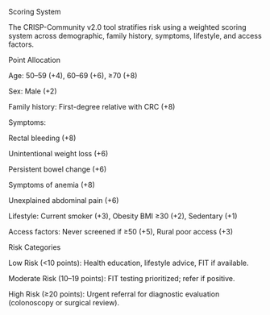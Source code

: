 Scoring System

The CRISP-Community v2.0 tool stratifies risk using a weighted scoring system across demographic, family history, symptoms, lifestyle, and access factors.

Point Allocation

Age: 50–59 (+4), 60–69 (+6), ≥70 (+8)

Sex: Male (+2)

Family history: First-degree relative with CRC (+8)

Symptoms:

Rectal bleeding (+8)

Unintentional weight loss (+6)

Persistent bowel change (+6)

Symptoms of anemia (+8)

Unexplained abdominal pain (+6)

Lifestyle: Current smoker (+3), Obesity BMI ≥30 (+2), Sedentary (+1)

Access factors: Never screened if ≥50 (+5), Rural poor access (+3)

Risk Categories

Low Risk (<10 points): Health education, lifestyle advice, FIT if available.

Moderate Risk (10–19 points): FIT testing prioritized; refer if positive.

High Risk (≥20 points): Urgent referral for diagnostic evaluation (colonoscopy or surgical review).
